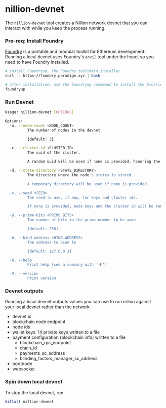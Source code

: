 # nillion-devnet

The `nillion-devnet` tool creates a Nillion network devnet that you can interact with while you keep the process running.

### Pre-req: Install Foundry

[Foundry](https://book.getfoundry.sh/getting-started/installation) is a portable and modular toolkit for Ethereum development. Running a local devnet uses Foundry's `anvil` tool under the hood, so you need to have Foundry installed.

```bash
# install Foundryup, the Foundry toolchain installer
curl -L https://foundry.paradigm.xyz | bash

# after installation, use the foundryup commmand to install the binaries including Anvil
foundryup
```

### Run Devnet

```bash
Usage: nillion-devnet [OPTIONS]

Options:
  -n, --node-count <NODE_COUNT>
          The number of nodes in the devnet

          [default: 3]

  -c, --cluster-id <CLUSTER_ID>
          The uuid of the cluster.

          A random uuid will be used if none is provided, honoring the --seed parameter.

  -d, --state-directory <STATE_DIRECTORY>
          The directory where the node's states is stored.

          A temporary directory will be used if none is provided.

  -s, --seed <SEED>
          The seed to use, if any, for keys and cluster ids.

          If none is provided, node keys and the cluster id will be randomized.

  -p, --prime-bits <PRIME_BITS>
          The number of bits in the prime number to be used

          [default: 256]

  -b, --bind-address <BIND_ADDRESS>
          The address to bind to

          [default: 127.0.0.1]

  -h, --help
          Print help (see a summary with '-h')

  -V, --version
          Print version
```

### Devnet outputs

Running a local devnet outputs values you can use to run nillion against your local devnet rather than the network

- devnet id
- blockchain node endpoint
- node ids
- wallet keys: 14 private keys written to a file
- payment configuration (blockchain info) written to a file
  - blockchain_rpc_endpoint
  - chain_id
  - payments_sc_address
  - blinding_factors_manager_sc_address
- bootnode
- websocket

### Spin down local devnet

To stop the local devnet, run

```bash
killall nillion-devnet
```
